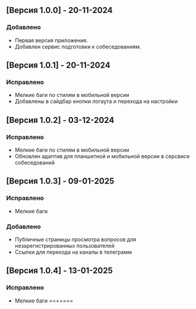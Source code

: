 ## [Версия 1.0.0] - 20-11-2024
### Добавлено
- Первая версия приложения.
- Добавлен сервис подготовки к собеседованиям.

## [Версия 1.0.1] - 20-11-2024
### Исправлено
- Мелкие баги по стилям в мобильной версии
- Добавлены в сайдбар кнопки логаута и перехода на настройки

## [Версия 1.0.2] - 03-12-2024
### Исправлено
- Мелкие баги по стилям в мобильной версии
- Обновлен адаптив для планшетной и мобильной версии в серсвисе собеседований

## [Версия 1.0.3] - 09-01-2025
### Исправлено
- Мелкие баги
### Добавлено
- Публичные страницы просмотра вопросов для незарегистрированных пользователей
- Ссылки для перехода на каналы в телеграмм

## [Версия 1.0.4] - 13-01-2025
### Исправлено
- Мелкие баги
=======

